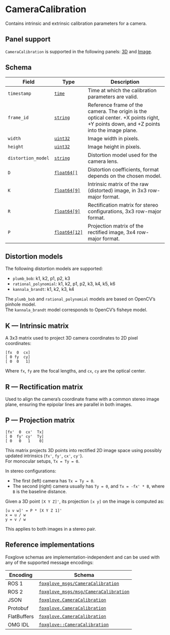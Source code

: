 # CameraCalibration

Contains intrinsic and extrinsic calibration parameters for a camera.

## Panel support

<!--TODO: Link missing documentation when available-->

`CameraCalibration` is supported in the following panels: [3D](../panels/3d-panel.md) and [Image](../panels/image-panel.md).

## Schema

| Field              | Type                                         | Description                                                                                                                           |
| ------------------ | -------------------------------------------- | ------------------------------------------------------------------------------------------------------------------------------------- |
| `timestamp`        | [`time`](./built-in-types.md#time)           | Time at which the calibration parameters are valid.                                                                                   |
| `frame_id`         | [`string`](./built-in-types.md#string)       | Reference frame of the camera. The origin is the optical center. +X points right, +Y points down, and +Z points into the image plane. |
| `width`            | [`uint32`](./built-in-types.md#uint32)       | Image width in pixels.                                                                                                                |
| `height`           | [`uint32`](./built-in-types.md#uint32)       | Image height in pixels.                                                                                                               |
| `distortion_model` | [`string`](./built-in-types.md#string)       | Distortion model used for the camera lens.                                                                                            |
| `D`                | [`float64[]`](./built-in-types.md#float64)   | Distortion coefficients, format depends on the chosen model.                                                                          |
| `K`                | [`float64[9]`](./built-in-types.md#float64)  | Intrinsic matrix of the raw (distorted) image, in 3x3 row-major format.                                                               |
| `R`                | [`float64[9]`](./built-in-types.md#float64)  | Rectification matrix for stereo configurations, 3x3 row-major format.                                                                 |
| `P`                | [`float64[12]`](./built-in-types.md#float64) | Projection matrix of the rectified image, 3x4 row-major format.                                                                       |

## Distortion models

The following distortion models are supported:

- `plumb_bob`: k1, k2, p1, p2, k3
- `rational_polynomial`: k1, k2, p1, p2, k3, k4, k5, k6
- `kannala_brandt`: k1, k2, k3, k4

The `plumb_bob` and `rational_polynomial` models are based on OpenCV’s pinhole model.  
The `kannala_brandt` model corresponds to OpenCV’s fisheye model.

## K — Intrinsic matrix

A 3x3 matrix used to project 3D camera coordinates to 2D pixel coordinates:

```
[fx  0  cx]
[ 0 fy  cy]
[ 0  0   1]
```

Where `fx`, `fy` are the focal lengths, and `cx`, `cy` are the optical center.

## R — Rectification matrix

Used to align the camera’s coordinate frame with a common stereo image plane, ensuring the epipolar lines are parallel in both images.

## P — Projection matrix

```
[fx'  0  cx'  Tx]
[ 0  fy' cy'  Ty]
[ 0   0   1    0]
```

This matrix projects 3D points into rectified 2D image space using possibly updated intrinsics (`fx'`, `fy'`, `cx'`, `cy'`).  
For monocular setups, `Tx = Ty = 0`.

In stereo configurations:

- The first (left) camera has `Tx = Ty = 0`.
- The second (right) camera usually has `Ty = 0`, and `Tx = -fx' * B`, where `B` is the baseline distance.

Given a 3D point `[X Y Z]'`, its projection `[x y]` on the image is computed as:

```
[u v w]' = P * [X Y Z 1]'
x = u / w
y = v / w
```

This applies to both images in a stereo pair.

## Reference implementations

Foxglove schemas are implementation-independent and can be used with any of the supported message encodings:

| Encoding    | Schema                                                                                                                            |
| ----------- | --------------------------------------------------------------------------------------------------------------------------------- |
| ROS 1       | [`foxglove_msgs/CameraCalibration`](https://github.com/foxglove/foxglove-sdk/blob/main/schemas/ros1/CameraCalibration.msg)        |
| ROS 2       | [`foxglove_msgs/msg/CameraCalibration`](https://github.com/foxglove/foxglove-sdk/blob/main/schemas/ros2/CameraCalibration.msg)    |
| JSON        | [`foxglove.CameraCalibration`](https://github.com/foxglove/foxglove-sdk/blob/main/schemas/jsonschema/CameraCalibration.json)      |
| Protobuf    | [`foxglove.CameraCalibration`](https://github.com/foxglove/foxglove-sdk/blob/main/schemas/proto/foxglove/CameraCalibration.proto) |
| FlatBuffers | [`foxglove.CameraCalibration`](https://github.com/foxglove/foxglove-sdk/blob/main/schemas/flatbuffer/CameraCalibration.fbs)       |
| OMG IDL     | [`foxglove::CameraCalibration`](https://github.com/foxglove/foxglove-sdk/blob/main/schemas/omgidl/foxglove/CameraCalibration.idl) |
